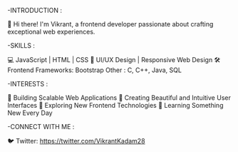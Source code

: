 -INTRODUCTION :

👋 Hi there! I'm Vikrant, a frontend developer passionate about crafting exceptional web experiences.

-SKILLS :

💻 JavaScript | HTML | CSS
🎨 UI/UX Design | Responsive Web Design
🛠️ Frontend Frameworks: Bootstrap
Other : C, C++, Java, SQL

-INTERESTS :

🚀 Building Scalable Web Applications
🎨 Creating Beautiful and Intuitive User Interfaces
🔄 Exploring New Frontend Technologies
🌱 Learning Something New Every Day

-CONNECT WITH ME :

🐦 Twitter: https://twitter.com/VikrantKadam28







